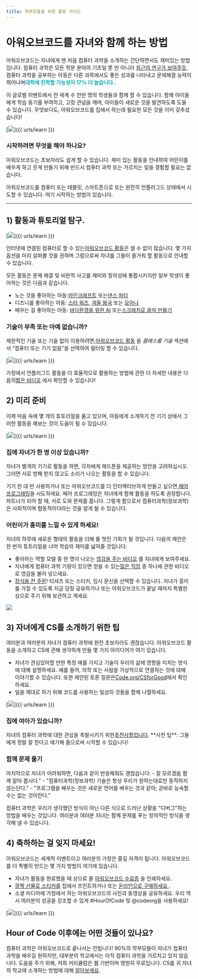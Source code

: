 ```yaml
---
title: 학부모들을 위한 활용 가이드
---
```


# 아워오브코드를 자녀와 함께 하는 방법
아워오브코드는 자녀에게 맨 처음 컴퓨터 과학을 소개하는 간단하면서도 재미있는 방법입니다.  컴퓨터 과학은 모든 학문 분야의 기초일 뿐 만 아니라 <a href="https://medium.com/@codeorg/cs-helps-students-outperform-in-school-college-and-workplace-66dd64a69536">최근의 연구가 보여주듯</a>, 컴퓨터 과학을 공부하는 아동은 다른 과목에서도 좋은 성과를 나타내고 문제해결 능력이 뛰어나며<font color="00adbc"><b>대학에 진학할 가능성이 17% 더 높습니다.</b></font>.

이 글로벌 이벤트에서 전 세계 수 천만 명의 학생들과 함께 할 수 있습니다. 함께 아이들에게 학습 동기를 부여하고, 고정 관념을 깨며, 아이들이 새로운 것을 발견하도록 도울 수 있습니다. 무엇보다도, 아워오브코드를 집에서 하는데 필요한 모든 것을 이미 갖추셨습니다!

[<img src="/images/fit-600/Marketing/mother-helping-her-daughter-use-a-laptop-4260325.jpg" />]({{ urls/learn }})

<h3>시작하려면 무엇을 해야 하나요?</h3>
아워오브코드는 초보자라도 쉽게 할 수 있습니다. 재미 있는 활동을 안내하여 어린이를 배우게 하고 웃게 만들기 위해 반드시 컴퓨터 과학 또는 가르치는 일을 경험할 필요는 없습니다.

아워오브코드를 컴퓨터 또는 태블릿, 스마트폰으로 또는 완전히 언플러그드 상태에서 시도할 수 있습니다. 여기 시작하는 방법이 있습니다.

***

## 1) 활동과 튜토리얼 탐구.

[<img src="/images/fit-600/tutorials.png" />]({{ urls/learn }})

인터넷에 연결된 컴퓨터로 할 수 있는<a href="https://hourofcode.com/us/learn">아워오브코드 활동</a>은 셀 수 없이 많습니다. 몇 가지 옵션을 미리 살펴볼 것을 권하며 그럼으로써 자녀를 그들이 즐거워 할 활동으로 안내할 수 있습니다.

모든 활동은 문제 해결 및 비판적 사고를 재미와 창의성에 통합시키지만 일부 학생이 좋아하는 것은 다음과 같습니다.

- 노는 것을 좋아하는 아동:<a href="https://code.org/minecraft">마인크래프트</a> 또는<a href="https://code.org/dance">댄스 파티</a>
- 디즈니를 좋아하는 아동: <a href="https://code.org/starwars">스타 워즈</a>,  <a href="https://studio.code.org/s/frozen/lesson/1/puzzle/1">겨울 왕국</a> 또는  <a href="https://partners.disney.com/hour-of-code?cds&cmp=vanity%7Cnatural%7Cus%7Cmoanahoc%7C">모아나</a>
- 배우는 걸 좋아하는 아동: <a href="https://code.org/oceans">바다환경을 위한 AI</a> 또는<a href="https://scratch.mit.edu/projects/editor/?tutorial=music&utm_source=codeorg">스크래치로 음악 만들기</a>

<h3>기술이 부족 또는 아예 없습니까?</h3>
제한적인 기술 또는 기술 없이 이용하려면,<a href="https://hourofcode.com/us/learn">아워오브코드 활동</a> 을 <em>클래스룸 기술</em> 섹션에서 “컴퓨터 또는 기기 없음”을 선택하여 필터링 할 수 있습니다.

[<img src="/images/fit-500/Marketing/filtering-activities-hoc.jpg" />]({{ urls/learn }})

가정에서 언플러그드 활동을 더 효율적으로 활용하는 방법에 관한 더 자세한 내용은 다음의<a href="https://www.youtube.com/playlist?list=PLzdnOPI1iJNcpfa4LtbaIl35gqir_5XUu">짧은 비디오</a> 에서 확인할 수 있습니다!

## 2) 미리 준비
이제 마음 속에 몇 개의 튜토리얼을 품고 있으며, 아동에게 소개하기 전 기기 상에서 그러한 활동을 해보는 것이 도움이 될 수 있습니다.

[<img src="/images/fit-600/Marketing/father-and-children-looking-at-a-laptop-4260749.jpg" />]({{ urls/learn }})

<h3>집에 자녀가 한 명 이상 있습니까?</h3>
자녀가 별개의 기기로 활동을 하면, 각자에게 헤드폰을 제공하는 방안을 고려하십시오. 그러면 서로 방해 받지 않고도 소리가 나오는 활동을 할 수 있습니다.

기기 한 대 만 사용하거나 또는 아워오브코드를 더 인터랙티브하게 만들고 싶으면,<a href="https://www.youtube.com/watch?v=vgkahOzFH2Q">페어 프로그래밍</a>을 시도하세요. 페어 프로그래밍은 자녀에게 함께 활동을 하도록 권장합니다. 파트너가 되어 할 때, 서로 도와 문제를 풉니다. 그렇게 함으로서 컴퓨터과학(정보과학)은 사회적이며 협동적이다라는 것을 알게 될 수 있습니다.

<h3>어린이가 흥미를 느낄 수 있게 하세요! </h3>
자녀의 하루에 새로운 형태의 활동을 더해 줄 멋진 기회가 될 것입니다.   다음의 제안은 한 번의 튜토리얼을 너머 학습의 재미를 넓혀줄 것입니다:

- 좋아하는 역할 모델 중 한 명이 나오는 <a href="https://www.youtube.com/playlist?list=PLzdnOPI1iJNcadqJAZnbDYShie4gLZQQJ">영감을 주는 비디오</a> 를 자녀에게 보여주세요.
- 자녀에게 컴퓨터 과학 기량이 있으면 얻을 수 있는<a href="https://www.youtube.com/playlist?list=PLzdnOPI1iJNfpD8i4Sx7U0y2MccnrNZuP">많은 직업</a> 중 하나에 관한 비디오로 영감을 불어 넣으세요.
- <a href="https://store.code.org/">장식용 천 주문</a>! 티셔츠 또는 스티커, 임시 문신을 선택할 수 있습니다. 자녀가 흥미를 가질 수 있도록 지금 당장 공유하거나 또는 아워오브코드가 끝날 때까지 특별한 상으로 주기 위해 보관하고 계세요. 

<a href="https://store.code.org/" target="_blank"><img src="/images/fit-500/Marketing/hourofcodestore.jpg"></a>

## 3) 자녀에게 CS를 소개하기 위한 팁

여러분과 여러분의 자녀가 컴퓨터 과학에 완전 초보자라도 괜찮습니다. 아워오브코드 활동을 소개하고 CS에 관해 생각하게 만들 몇 가지 아이디어가 여기 있습니다.

- 자녀가 관심있어할 만한 특정 예를 가지고 기술이 우리의 삶에 영향을 미치는 방식에 대해 설명하세요. 예를 들어, 의학 또는 사람을 가상적으로 연결하는 것에 대해 이야기할 수 있습니다. 또한 제안된 토론 질문은<a href="https://code.org/csforgood">Code.org/CSforGood</a>에서 확인하세요.
- 일을 제대로 하기 위해 코드를 사용하는 일상의 것들을 함께 나열하세요.

[<img src="/images/fit-600/Marketing/girl-sitting-on-sofa-while-using-tablet-computer-4144035.jpg" />]({{ urls/learn }})

<h3>집에 여아가 있습니까?</h3>
자녀의 컴퓨터 과학에 대한 관심을 촉발시키기 위한<a href="https://code.org/girls">추천사항입니다</a>. **사전 팁**: 그들에게 정말 잘 한다고 얘기해 줌으로써 시작할 수 있습니다!

<h3>함께 문제 풀기</h3>
마지막으로 자녀가 어려워하면, 다음과 같이 반응해줘도 괜찮습니다:
- 잘 모르겠음 함께 알아 봅시다."
- "컴퓨터과학(정보과학) 기술은 항상 우리가 원하는대로만 동작하지 않는단다."
- "프로그램을 배우는 것은 새로운 언어를 배우는 것과 같아; 곧바로 능숙할 수는 없는 것이란다."

컴퓨터 과학은 우리가 생각했던 방식이 아닌 다른 식으로 드러난 상황을 "디버그"하는 방법을 배우는 것입니다. 여러분과 여러분 자녀는 함께 문제를 푸는 창의적인 방식을 생각해 낼 수 있습니다.


## 4) 축하하는 걸 잊지 마세요!

아워오브코드는 세계적 이벤트이고 여러분의 가정은 즐길 자격이 됩니다. 아워오브코드를 더 특별히 만드는 몇 가지 방법이 여기에 있습니다.

- 자녀가 활동을 완료했을 때 상으로 줄  <a href="https://staging.code.org/certificates">아워오브코드 수료증</a> 을 인쇄하세요.
- <a href="https://staging.hourofcode.com/us/promote/resources#stickers">깜짝 선물로 스티커를</a> 집에서 프린트하거나 또는 <a href="https://store.code.org/">온라인으로 구매하세요 </a>.
- 소셜 미디어에 가정에서 하는 아워오브코드의 사진과 동영상을 공유하세요. 우리 역시 여러분의 성공을 강조할 수 있게 #HourOfCode 및 @codeorg을 사용하세요!

[<img src="/images/fit-600/Marketing/g8TUlHzF.jpeg" />]({{ urls/learn }})

<h2>Hour of Code 이후에는 어떤 것들이 있나요?</h2>

컴퓨터 과학은 아워오브코드로 끝나서는 안됩니다! 90%의 학부모들이 자녀가 컴퓨터 과학을 배우길 원하지만, 대부분의 학교에서는 아직 컴퓨터 과학을 가르치고 있지 않습니다. 도움을 주기 위해, 저희 커리큘럼은 웹 기반이며 영원히 무료입니다. CS를 귀 자녀의 학교에 소개하는 방법에 대해 <a href="https://code.org/yourschool">알아보세요</a>.